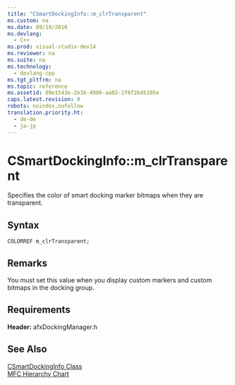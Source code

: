 ```yaml
---
title: "CSmartDockingInfo::m_clrTransparent"
ms.custom: na
ms.date: 09/19/2016
ms.devlang: 
  - C++
ms.prod: visual-studio-dev14
ms.reviewer: na
ms.suite: na
ms.technology: 
  - devlang-cpp
ms.tgt_pltfrm: na
ms.topic: reference
ms.assetid: 89e1543e-2e16-4906-aa02-2f6f2b45105e
caps.latest.revision: 9
robots: noindex,nofollow
translation.priority.ht: 
  - de-de
  - ja-jp
---
```

# CSmartDockingInfo::m_clrTransparent
Specifies the color of smart docking marker bitmaps when they are transparent.  
  
## Syntax  
  
```  
COLORREF m_clrTransparent;  
```  
  
## Remarks  
 You must set this value when you display custom markers and custom bitmaps in the docking group.  
  
## Requirements  
 **Header:** afxDockingManager.h  
  
## See Also  
 [CSmartDockingInfo Class](../vs140/CSmartDockingInfo-Class.md)   
 [MFC Hierarchy Chart](../vs140/Hierarchy-Chart.md)